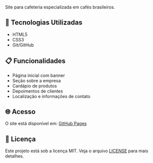 
Site para cafeteria especializada em cafés brasileiros.

## 🚀 Tecnologias Utilizadas
- HTML5
- CSS3
- Git/GitHub

## 📋 Funcionalidades
- Página inicial com banner
- Seção sobre a empresa
- Cardápio de produtos
- Depoimentos de clientes
- Localização e informações de contato

## 🌐 Acesso
O site está disponível em: [GitHub Pages](https://eduduf.github.io/cafe-brasileiro/)

## 📝 Licença
Este projeto está sob a licença MIT. Veja o arquivo [LICENSE](LICENSE) para mais detalhes.

